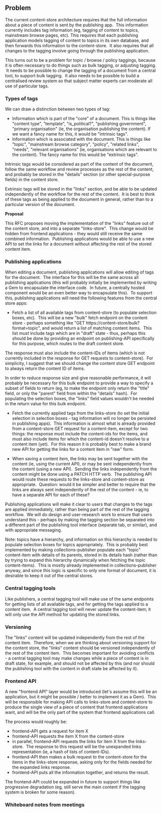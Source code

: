 ## **Problem**

The current content-store architecture requires that the full information about a piece of content is sent by the publishing app. &nbsp;This information currently includes tag information (eg, tagging of content to topics, mainstream browse pages, etc).&nbsp;This requires that each publishing application models tagging of content to topics in its own database, and then forwards this information to the content-store. &nbsp;It also requires that all changes to the tagging involve going through the publishing application.

This turns out to be a problem for topic / browse / policy taggings, because it is often necessary to do things such as bulk tagging, or adjusting tagging. &nbsp;It needs to be possible to change the tagging of a document from a central tool, to support bulk tagging. &nbsp;It also needs to be possible to build a centralised review system so that subject matter experts can moderate all use of particular tags.

### Types of tags

We can draw a distinction between two types of tag:

- Information which is part of the "core" of a document. This is things like "content type", "template", "is\_political?", "publishing government", "primary organisation" (ie, the organisation publishing the content). If we want a fancy name for this, it would be "intrinsic tags".
- Information which is associated with the document. This is things like "topic", "mainstream browse category", "policy", "related links", "needs", "relevant organisations" (ie, organisations which are relevant to the content). The fancy name for this would be "extrinsic tags".

Intrinsic tags would be considered as part of the content of the document, follow the same workflow and review processes as the rest of the content, and probably be stored in the "details" section (or other special-purpose fields) in the content store.

Extrinsic tags will be stored in the "links" section, and be able to be updated independently of the workflow for the rest of the content. &nbsp;It is best to think of these tags as being applied to the document in general, rather than to a particular version of the document.&nbsp;

**Proposal**

This RFC proposes moving the implementation of the "links" feature out of the content store, and into a separate "links-store". &nbsp;This change would be hidden from frontend applications - they would still receive the same combined information. &nbsp;Publishing applications would be able to use a new API to set the links for a document without affecting the rest of the stored content item.

### Publishing applications

When editing a document, publishing applications will allow editing of tags for the document. &nbsp;The interface for this will be the same across all publishing applications (this will probably initially be implemented by writing a Gem to encapsulate the interface code. &nbsp;In future, a centrally hosted component would be an even better way to encapsulate this). &nbsp;To support this, publishing applications will need the following features from the central store apps:

- Fetch a list of all available tags from content-store (to populate selection boxes, etc). &nbsp;This will be a new "bulk" fetch endpoint on the content store - perhaps something like "GET https://content-store/bulk?format=topic", and would return a list of matching content items. &nbsp;This list&nbsp;_must_ include tags which are in "draft" state - thus, perhaps this should be done by providing an endpoint on publishing-API specifically for this purpose, which routes to the draft content store.  
  
The response must also include the content-IDs of items (which is not currently included in the response for GET requests to content-store). &nbsp;For simplicity, I suggest that we should change the content store GET endpoint to always return the content ID of items.  
  
In order to reduce response size and give reasonable performance, it will probably be necessary for this bulk endpoint to provide a way to specify a subset of fields to return (eg, to make the endpoint only return the "title" field, or only the "parent" field from within the "details" hash). &nbsp;For populating the selection boxes, the "links" field values wouldn't be needed in the return value for this bulk endpoint.  
  
- Fetch the currently applied tags from the links-store (to set the initial selection in selection boxes - tag information will no longer be persisted in publishing apps). &nbsp;This information is almost what is already provided from a content-store GET request for a content-item, except for two things: the response must include the content-ids for the items, and must also include items for which the content-id doesn't resolve to a content item (yet). &nbsp;For this reason it is probably best to make a brand new API for getting the links for a content item in "raw" form.  
  
- When saving a content item, the links may be sent together with the content (ie, using the current API), or may be sent independently from the content (using a new API). &nbsp;Sending the links independently from the content might be done using a PATCH HTTP verb. &nbsp;The publishing API would route these requests to the links-store and content-store as appropriate. &nbsp;Question: would it be simpler and better to require that the links are always sent independently of the rest of the content - ie, to have a separate API for each of these?

Publishing applications will make it clear to users that changes to the tags are applied immediately, rather than being part of the rest of the tagging workflow. &nbsp;We will do design and user-research work to ensure that users understand this - perhaps by making the tagging section be separated into a different part of the publishing tool interface (separate tab, or similar), and with appropriate messaging.

Note: topics have a hierarchy, and information on this hierarchy is needed to populate selection boxes for topics appropriately. &nbsp;This is probably best implemented by making collections-publisher populate each "topic" content-item with details of its parents, stored in its details hash (rather than by trying to expand this hierarchy dynamically when fetching the topic content-items). &nbsp;This is mostly already implemented in collections-publisher anyway, and since this logic is specific to only one format of document, it is desirable to keep it out of the central stores.

### Central tagging tools

Like publishers, a central tagging tool will make use of the same endpoints for getting lists of all available tags, and for getting the tags applied to a content item. &nbsp;A central tagging tool will never update the content-item; it will only use the API method for updating the stored links.

### Versioning

The "links" content will be updated independently from the rest of the content item. &nbsp;Therefore, when we are thinking about versioning support for the content store, the "links" content should be versioned independently of the rest of the content item. &nbsp;This becomes important for avoiding conflicts - a central tagging tool may make changes while a piece of content is in draft state, for example, and should not be affected by this (and nor should the publishing tool with the content in draft state be affected by it).

### Frontend API

A new "frontend API" layer would be introduced (let's assume this will be an application, but it might be possible / better to implement it as a Gem). &nbsp;This will be responsible for making API calls to links-store and content-store to produce the single view of a piece of content that frontend applications want, and will be the only part of the system that frontend applications call.

The process would roughly be:

- frontend-API gets a request for item X
- frontend-API requests the item X from the content-store
- in parallel, frontend-API requests the links for item X from the links-store. &nbsp;The response to this request will be the unexpanded links representation (ie, a hash of lists of content-IDs).
- frontend-API then makes a bulk request to the content-store for the items in the links-store response, asking only for the fields needed for the expanded links response.
- frontend-API puts all the information together, and returns the result.

The frontend-API could be expanded in future to support things like progressive degradation (eg, still serve the main content if the tagging system is broken for some reason).

### Whiteboard notes from meetings

&nbsp;

&nbsp;

&nbsp;

